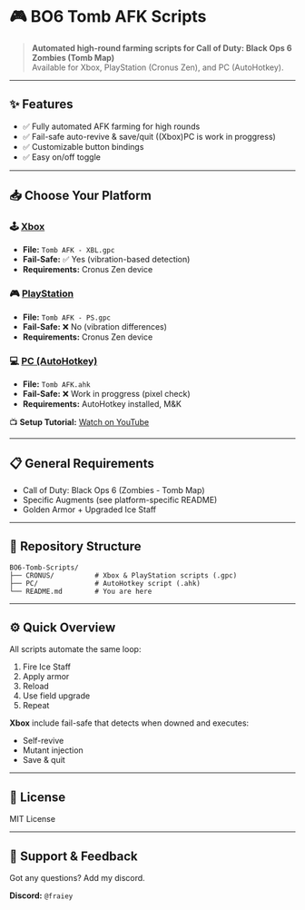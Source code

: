 # 🎮 BO6 Tomb AFK Scripts

> **Automated high-round farming scripts for Call of Duty: Black Ops 6 Zombies (Tomb Map)**  
> Available for Xbox, PlayStation (Cronus Zen), and PC (AutoHotkey).

---

## ✨ Features

- ✅ Fully automated AFK farming for high rounds
- ✅ Fail-safe auto-revive & save/quit ((Xbox)PC is work in proggress)
- ✅ Customizable button bindings
- ✅ Easy on/off toggle

---

## 📥 Choose Your Platform

### 🕹️ [Xbox](./CRONUS)
- **File:** `Tomb AFK - XBL.gpc`
- **Fail-Safe:** ✅ Yes (vibration-based detection)
- **Requirements:** Cronus Zen device

### 🎮 [PlayStation](./CRONUS)
- **File:** `Tomb AFK - PS.gpc`
- **Fail-Safe:** ❌ No (vibration differences)
- **Requirements:** Cronus Zen device

### 💻 [PC (AutoHotkey)](./PC)
- **File:** `Tomb AFK.ahk`
- **Fail-Safe:** ❌ Work in proggress (pixel check)
- **Requirements:** AutoHotkey installed, M&K

📺 **Setup Tutorial:** [Watch on YouTube](https://www.youtube.com/watch?v=9w9v4qSpKRA)

---

## 📋 General Requirements

- Call of Duty: Black Ops 6 (Zombies - Tomb Map)
- Specific Augments (see platform-specific README)
- Golden Armor + Upgraded Ice Staff

---

## 📁 Repository Structure
```
BO6-Tomb-Scripts/
├── CRONUS/          # Xbox & PlayStation scripts (.gpc)
├── PC/              # AutoHotkey script (.ahk)
└── README.md        # You are here
```

---

## ⚙️ Quick Overview

All scripts automate the same loop:
1. Fire Ice Staff
2. Apply armor
3. Reload
4. Use field upgrade
5. Repeat

**Xbox** include fail-safe that detects when downed and executes:
- Self-revive
- Mutant injection
- Save & quit

---

## 📝 License

MIT License

---

## 🤝 Support & Feedback

Got any questions? Add my discord.

**Discord:** `@fraiey`
